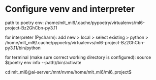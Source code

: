 # Configure venv and interpreter

path to poetry env: /home/mlt_ml6/.cache/pypoetry/virtualenvs/ml6-project-Bz2GhCbn-py3.11

for interpreter (Pycharm): add new > local > select existing > python > /home/mlt_ml6/.cache/pypoetry/virtualenvs/ml6-project-Bz2GhCbn-py3.11/bin/python

for terminal (make sure correct working directory is configured): source $(poetry env info --path)/bin/activate

cd mlt_ml6@ai-server:/mnt/nvme/home/mlt_ml6/ml6_project$

